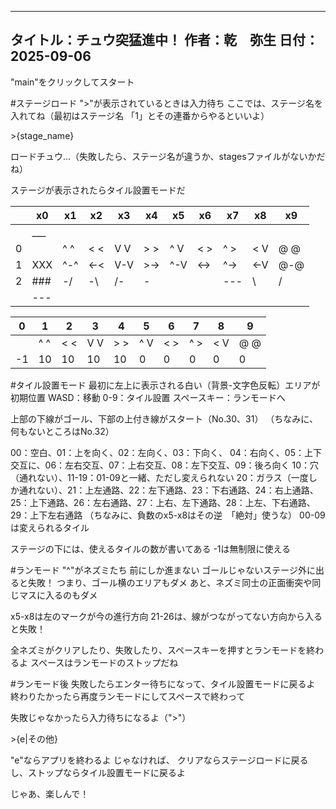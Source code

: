 ----------------
タイトル：チュウ突猛進中！
作者：乾　弥生
日付：2025-09-06
----------------
"main"をクリックしてスタート

#ステージロード
  ">"が表示されているときは入力待ち
  ここでは、ステージ名を入れてね（最初はステージ名 「1」とその連番からやるといいよ）

\>{stage_name}

  ロードチュウ...（失敗したら、ステージ名が違うか、stagesファイルがないかだね）

  ステージが表示されたらタイル設置モードだ


|   | x0| x1| x2| x3| x4| x5| x6| x7| x8| x9|
|---|---|---|---|---|---|---|---|---|---|---|
|   |___|   |   |   |   |   |   |   |   |   |
| 0 |   |^ ^|< <|V V|> >|^ V|< >|^ >|< V|@ @|
| 1 |XXX|^-^|<-<|V-V|>->|^-V|<->|^->|<-V|@-@|
| 2 |###|-/ |-\ | /-| \-| | |---| \ | / |-|-|
|   |---|   |   |   |   |   |   |   |   |   |

| 0 | 1 | 2 | 3 | 4 | 5 | 6 | 7 | 8 | 9 |
|---|---|---|---|---|---|---|---|---|---|
|   |^ ^|< <|V V|> >|^ V|< >|^ >|< V|@ @|
| -1| 10| 10| 10| 10|  0|  0|  0|  0|  0|

#タイル設置モード
  最初に左上に表示される白い（背景-文字色反転）エリアが初期位置
  WASD：移動
  0-9：タイル設置
  スペースキー：ランモードへ

  上部の下線がゴール、下部の上付き線がスタート（No.30、31）
  （ちなみに、何もないところはNo.32）

  00：空白、01：上を向く、02：左向く、03：下向く、 04：右向く、05：上下交互に、06：左右交互、07：上右交互、08：左下交互、09：後ろ向く
  10：穴（通れない）、11-19：01-09と一緒、ただし変えられない
  20：ガラス（一度しか通れない）、21：上左通路、22：左下通路、23：下右通路、24：右上通路、25：上下通路、26：左右通路、27：上右、左下通路、28：上左、下右通路、29：上下左右通路
  （ちなみに、負数のx5-x8はその逆　「絶対」使うな）
  00-09は変えられるタイル

  ステージの下には、使えるタイルの数が書いてある
  -1は無制限に使える


#ランモード
  "^"がネズミたち
  前にしか進まない
  ゴールじゃないステージ外に出ると失敗！
  つまり、ゴール横のエリアもダメ
  あと、ネズミ同士の正面衝突や同じマスに入るのもダメ

  x5-x8は左のマークが今の進行方向
  21-26は、線がつながってない方向から入ると失敗！

  全ネズミがクリアしたり、失敗したり、スペースキーを押すとランモードを終わるよ
  スペースはランモードのストップだね


#ランモード後
  失敗したらエンター待ちになって、タイル設置モードに戻るよ
  終わりたかったら再度ランモードにしてスペースで終わって

  失敗じゃなかったら入力待ちになるよ（">"）

\>{e|その他}

  "e"ならアプリを終わるよ
  じゃなければ、
  クリアならステージロードに戻るし、ストップならタイル設置モードに戻るよ



じゃあ、楽しんで！
